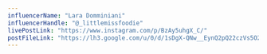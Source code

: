 ```yaml
---
influencerName: "Lara Domminiani"
influencerHandle: "@_littlemissfoodie"
livePostLink: "https://www.instagram.com/p/BzAy5uhgX_C/"
postFileLink: "https://lh3.google.com/u/0/d/1sDgX-QNw__EynQ2pQ22czVs5O2AL2m_Q"
---
```

